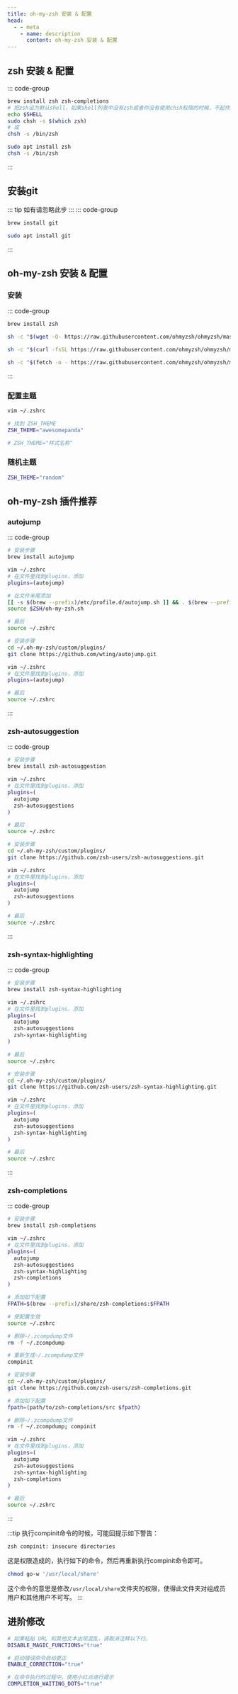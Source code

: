 ```yaml
---
title: oh-my-zsh 安装 & 配置
head:
  - - meta
    - name: description
      content: oh-my-zsh 安装 & 配置
---
```


## zsh 安装 & 配置

::: code-group

```sh [Mac]
brew install zsh zsh-completions
# 把zsh设为默认shell，如果shell列表中没有zsh或者你没有使用chsh权限的时候，不起作用
echo $SHELL
sudo chsh -s $(which zsh)
# 或
chsh -s /bin/zsh
```

```sh [Linux]
sudo apt install zsh
chsh -s /bin/zsh
```

:::

## 安装git

::: tip
如有请忽略此步
:::
::: code-group

```sh [Mac]
brew install git
```

```sh [Linux]
sudo apt install git
```

:::

## oh-my-zsh 安装 & 配置

### 安装

::: code-group

```sh [Homebrew]
brew install zsh
```

```sh [wget]
sh -c "$(wget -O- https://raw.githubusercontent.com/ohmyzsh/ohmyzsh/master/tools/install.sh)"
```

```sh [curl]
sh -c "$(curl -fsSL https://raw.githubusercontent.com/ohmyzsh/ohmyzsh/master/tools/install.sh)"
```

```sh [fetch]
sh -c "$(fetch -o - https://raw.githubusercontent.com/ohmyzsh/ohmyzsh/master/tools/install.sh)"
```

:::

### 配置主题

```sh
vim ~/.zshrc

# 找到 ZSH_THEME
ZSH_THEME="awesomepanda"

# ZSH_THEME="样式名称"
```

### 随机主题

```sh
ZSH_THEME="random"
```

## oh-my-zsh 插件推荐

### autojump

::: code-group

```sh [Mac]
# 安装步骤
brew install autojump

vim ~/.zshrc
# 在文件里找到plugins，添加
plugins=(autojump)

# 在文件末尾添加
[[ -s $(brew --prefix)/etc/profile.d/autojump.sh ]] && . $(brew --prefix)/etc/profile.d/autojump.sh
source $ZSH/oh-my-zsh.sh

# 最后
source ~/.zshrc
```

```sh [Linux]
# 安装步骤
cd ~/.oh-my-zsh/custom/plugins/
git clone https://github.com/wting/autojump.git

vim ~/.zshrc
# 在文件里找到plugins，添加
plugins=(autojump)

# 最后
source ~/.zshrc
```

:::

### zsh-autosuggestion

::: code-group

```sh [Mac]
# 安装步骤
brew install zsh-autosuggestion

vim ~/.zshrc
# 在文件里找到plugins，添加
plugins=(
  autojump
  zsh-autosuggestions
)

# 最后
source ~/.zshrc
```

```sh [Linux]
# 安装步骤
cd ~/.oh-my-zsh/custom/plugins/
git clone https://github.com/zsh-users/zsh-autosuggestions.git

vim ~/.zshrc
# 在文件里找到plugins，添加
plugins=(
  autojump
  zsh-autosuggestions
)

# 最后
source ~/.zshrc
```

:::

### zsh-syntax-highlighting

::: code-group

```sh [Mac]
# 安装步骤
brew install zsh-syntax-highlighting

vim ~/.zshrc
# 在文件里找到plugins，添加
plugins=(
  autojump
  zsh-autosuggestions
  zsh-syntax-highlighting
)

# 最后
source ~/.zshrc
```

```sh [Linux]
# 安装步骤
cd ~/.oh-my-zsh/custom/plugins/
git clone https://github.com/zsh-users/zsh-syntax-highlighting.git

vim ~/.zshrc
# 在文件里找到plugins，添加
plugins=(
  autojump
  zsh-autosuggestions
  zsh-syntax-highlighting
)

# 最后
source ~/.zshrc
```

:::

### zsh-completions

::: code-group

```sh [Mac]
# 安装步骤
brew install zsh-completions

vim ~/.zshrc
# 在文件里找到plugins，添加
plugins=(
  autojump
  zsh-autosuggestions
  zsh-syntax-highlighting
  zsh-completions
)

# 添加如下配置
FPATH=$(brew --prefix)/share/zsh-completions:$FPATH

# 使配置生效
source ~/.zshrc

# 删除~/.zcompdump文件
rm -f ~/.zcompdump

# 重新生成~/.zcompdump文件
compinit
```

```sh [Linux]
# 安装步骤
cd ~/.oh-my-zsh/custom/plugins/
git clone https://github.com/zsh-users/zsh-completions.git

# 添加如下配置
fpath=(path/to/zsh-completions/src $fpath)

# 删除~/.zcompdump文件
rm -f ~/.zcompdump; compinit

vim ~/.zshrc
# 在文件里找到plugins，添加
plugins=(
  autojump
  zsh-autosuggestions
  zsh-syntax-highlighting
  zsh-completions
)

# 最后
source ~/.zshrc
```

:::

:::tip 执行compinit命令的时候，可能回提示如下警告：

`zsh compinit: insecure directories`

这是权限造成的，执行如下的命令，然后再重新执行compinit命令即可。

```sh
chmod go-w '/usr/local/share'
```

这个命令的意思是修改`/usr/local/share`文件夹的权限，使得此文件夹对组成员用户和其他用户不可写。
:::

## 进阶修改

```sh
# 如果粘贴 URL 和其他文本出现混乱，请取消注释以下行。
DISABLE_MAGIC_FUNCTIONS="true"

# 启动错误命令自动更正
ENABLE_CORRECTION="true"

# 在命令执行的过程中，使用小红点进行提示
COMPLETION_WAITING_DOTS="true"
```

